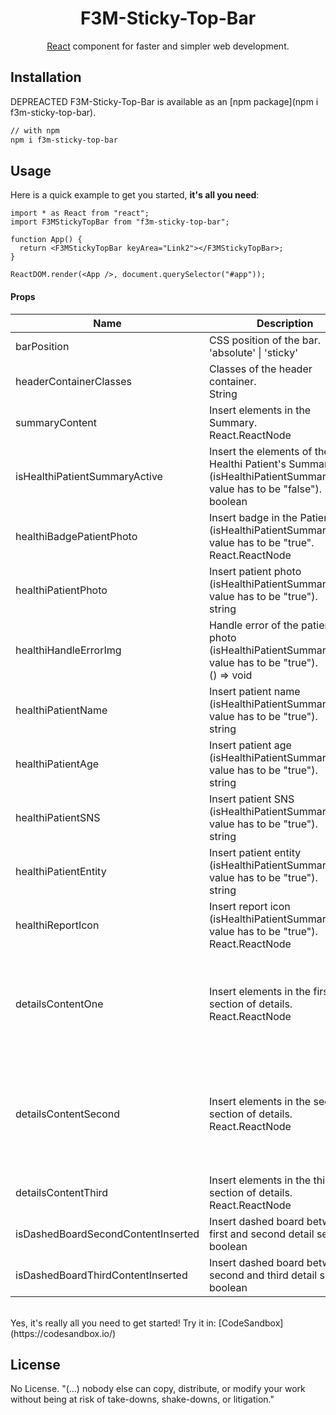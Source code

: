 <!-- <p align="center">
  <a href="https://mpds.f3m.pt/" rel="noopener" target="_blank"><img width="350" src="https://i.imgur.com/OANOfLI.png" alt="MPDS logo"></a></p>
</p> -->

<h1 align="center">F3M-Sticky-Top-Bar</h1>

<div align="center">

[React](https://reactjs.org/) component for faster and simpler web development.

<!--
[![license](https://img.shields.io/badge/license-MIT-blue.svg)](https://github.com/mui-org/material-ui/blob/master/LICENSE)
[![npm latest package](https://img.shields.io/npm/v/@material-ui/core/latest.svg)](https://www.npmjs.com/package/@material-ui/core)
[![npm next package](https://img.shields.io/npm/v/@material-ui/core/next.svg)](https://www.npmjs.com/package/@material-ui/core)
[![npm downloads](https://img.shields.io/npm/dm/@material-ui/core.svg)](https://www.npmjs.com/package/@material-ui/core)
[![CircleCI](https://img.shields.io/circleci/project/github/mui-org/material-ui/next.svg)](https://app.circleci.com/pipelines/github/mui-org/material-ui?branch=next)
[![Coverage Status](https://img.shields.io/codecov/c/github/mui-org/material-ui/next.svg)](https://codecov.io/gh/mui-org/material-ui/branch/next)
[![Follow on Twitter](https://img.shields.io/twitter/follow/MaterialUI.svg?label=follow+Material-UI)](https://twitter.com/MaterialUI)
[![Dependabot Status](https://api.dependabot.com/badges/status?host=github&repo=mui-org/material-ui)](https://dependabot.com)
[![Average time to resolve an issue](https://isitmaintained.com/badge/resolution/mui-org/material-ui.svg)](https://isitmaintained.com/project/mui-org/material-ui 'Average time to resolve an issue')
[![Crowdin](https://badges.crowdin.net/material-ui-docs/localized.svg)](https://translate.material-ui.com/project/material-ui-docs)
[![Open Collective backers and sponsors](https://img.shields.io/opencollective/all/material-ui)](https://opencollective.com/material-ui) -->

</div>

## Installation
DEPREACTED
F3M-Sticky-Top-Bar is available as an [npm package](npm i f3m-sticky-top-bar).

```sh
// with npm
npm i f3m-sticky-top-bar

```

## Usage

Here is a quick example to get you started, **it's all you need**:

```tsx
import * as React from "react";
import F3MStickyTopBar from "f3m-sticky-top-bar";

function App() {
  return <F3MStickyTopBar keyArea="Link2"></F3MStickyTopBar>;
}

ReactDOM.render(<App />, document.querySelector("#app"));
```

<h4>Props</h4>

<table>
  <thead>
    <tr>
      <th>Name</th>
      <th>Description</th>
      <th>Default</th>
    </tr>
  </thead>
  <tbody>
    <tr>
      <td>
        <span>barPosition</span>
      </td>
      <td>
        <div>
          <span>CSS position of the bar.</span>
        </div>
        <div>
          <div>
            <span>'absolute' | 'sticky'</span>
          </div>
        </div>
      </td>
      <td>
        <span>'absolute'</span>
      </td>
    </tr>
    <tr>
      <td>
        <span>headerContainerClasses</span>
      </td>
      <td>
        <div>
          <span>Classes of the header container.</span>
        </div>
        <div>
          <div>
            <span>String</span>
          </div>
        </div>
      </td>
      <td>
        <span>-
        </span>
      </td>
    </tr>
    <tr>
      <td>
        <span>summaryContent</span>
      </td>
      <td>
        <div>
          <span>Insert elements in the Summary.</span>
        </div>
        <div>
          <div>
            <span>React.ReactNode</span>
          </div>
        </div>
      </td>
      <td>
        <span><div>
      Who Cares.
    </div></span>
      </td>
    </tr>
    <tr>
      <td>
        <span>isHealthiPatientSummaryActive</span>
      </td>
      <td>
        <div>
          <span>Insert the elements of the Healthi Patient's Summary. (isHealthiPatientSummaryActive value has to be "false").</span>
        </div>
        <div>
          <div>
            <span>boolean</span>
          </div>
        </div>
      </td>
      <td>
        <span>true</span>
      </td>
    </tr>
    <tr>
      <td>
        <span>healthiBadgePatientPhoto</span>
      </td>
      <td>
        <div>
          <span>Insert badge in the PatientPhoto (isHealthiPatientSummaryActive value has to be "true".</span>
        </div>
        <div>
          <div>
            <span>React.ReactNode</span>
          </div>
        </div>
      </td>
      <td>
        <span><span className={`badge rounded-pill bg-danger`} style={{position: 'absolute', left: '50%', transform: 'translateX(-50%)', zIndex: 1, bottom: -10, fontSize: '7px', textTransform: 'capitalize', width: '42px', maxHeight: '13px'}}>
        Inativo
    </span>,</span>
      </td>
    </tr>
    <tr>
      <td>
        <span>healthiPatientPhoto</span>
      </td>
      <td>
        <div>
          <span>Insert patient photo (isHealthiPatientSummaryActive value has to be "true").
</span>
        </div>
        <div>
          <div>
            <span>string</span>
          </div>
        </div>
      </td>
      <td>
      <span>
        'https://www.looper.com/img/gallery/why-did-the-old-man-play-in-squid-game/l-intro-1633465995.jpg',
</span>
      </td>
    </tr>
    <tr>
      <td>
        <span>healthiHandleErrorImg</span>
      </td>
      <td>
        <div>
          <span>Handle error of the patient photo (isHealthiPatientSummaryActive value has to be "true").</span>
        </div>
        <div>
          <div>
            <span>() => void</span>
          </div>
        </div>
      </td>
      <td>
        <span>
        -
        </span>
      </td>
    </tr>
    <tr>
      <td>
        <span>healthiPatientName</span>
      </td>
      <td>
        <div>
          <span>Insert patient name (isHealthiPatientSummaryActive value has to be "true").</span>
        </div>
        <div>
          <div>
            <span>string</span>
          </div>
        </div>
      </td>
      <td>
        <span>
        'José Pereira Andrade'
        </span>
      </td>
    </tr>
    <tr>
      <td>
        <span>healthiPatientAge</span>
      </td>
      <td>
        <div>
          <span>Insert patient age (isHealthiPatientSummaryActive value has to be "true").</span>
        </div>
        <div>
          <div>
            <span>string</span>
          </div>
        </div>
      </td>
      <td>
        <span>
            '92 anos'
        </span>
      </td>
    </tr>
    <tr>
      <td>
        <span>healthiPatientSNS</span>
      </td>
      <td>
        <div>
          <span>Insert patient SNS (isHealthiPatientSummaryActive value has to be "true").</span>
        </div>
        <div>
          <div>
            <span>string</span>
          </div>
        </div>
      </td>
      <td>
        <span>
            '001'
        </span>
      </td>
    </tr>
    <tr>
      <td>
        <span>healthiPatientEntity</span>
      </td>
      <td>
        <div>
          <span>Insert patient entity (isHealthiPatientSummaryActive value has to be "true").</span>
        </div>
        <div>
          <div>
            <span>string</span>
          </div>
        </div>
      </td>
      <td>
        <span>
            'Por definir'
        </span>
      </td>
    </tr>
    <tr>
      <td>
        <span>healthiReportIcon</span>
      </td>
      <td>
        <div>
          <span>Insert report icon (isHealthiPatientSummaryActive value has to be "true").</span>
        </div>
        <div>
          <div>
            <span>React.ReactNode</span>
          </div>
        </div>
      </td>
      <td>
        <span>
            <ReportProblemIcon
                id={'popoverbutton'}
                aria-owns={'mouse-over-popover'}
                aria-haspopup="true"
                className={`ml-4`}
                style={{color: "#FF9800"}}></ReportProblemIcon>
        </span>
      </td>
    </tr>
    <tr>
      <td>
        <span>detailsContentOne</span>
      </td>
      <td>
        <div>
          <span>Insert elements in the first section of details.</span>
        </div>
        <div>
          <div>
            <span>React.ReactNode</span>
          </div>
        </div>
      </td>
      <td>
        <span>
            <div style={{display: 'grid', gridGap: 5, fontSize: 14, whiteSpace: 'nowrap', gridTemplateColumns: 'min-content auto min-content auto'}}>
                <div className={`fw-bold`}>Nacionalidade</div>
                <div className={`ps-2`}>Portuguesa</div>
                <div className={`fw-bold`}>Nº de Beneficiário</div>
                <div className={`ps-2`}>001 | 20/08/2025</div>
                <div className={`fw-bold`}>Contatos</div>
                <div className={`ps-2`}>918804958 | squidOldMan@nflx.pt</div>
                <div className={`fw-bold`}>CESD</div>
                <div className={`ps-2`}>00000000012345678914</div>
            </div>
        </span>
      </td>
    </tr>
    <tr>
      <td>
        <span>detailsContentSecond</span>
      </td>
      <td>
        <div>
          <span>Insert elements in the second section of details.</span>
        </div>
        <div>
          <div>
            <span>React.ReactNode</span>
          </div>
        </div>
      </td>
      <td>
        <span>
            <>
    <Typography variant="h6" className={`fw-bold`}>
        Benefícios
    </Typography>
    <div className={`row`} style={{fontSize: 14}}>
        <div className={`col-6 d-flex`}>
        <Typography variant="h5" className={`fw-bold pe-4`}>R</Typography>
            <div className="d-flex flex-column">
                <label className="pt-1">
                    Beneficiários do Complemento Solidário para Idosos (BAS)
                </label> 
            </div>
        </div>
        <div className={`col-6 d-flex`}>
            <Typography variant="h5" className={`fw-bold pe-4`}>O</Typography>
            <div className="d-flex flex-column">
                <label className="pt-1" >
                    Doentes crónicos com guia
                </label>
            </div>
            </div>
        </div>
        <Typography variant="h6" className={`fw-bold mt-2`}>
            Regimes de Exceção
        </Typography>
        <div className={`pt-2`} style={{display: 'grid', gridGap: 5, fontSize: 14, whiteSpace: 'nowrap', gridTemplateColumns: 'min-content auto'}}>
            <div className={`fw-bold`}>Vítimas de Incêndio</div>
            <div className={``}>|  <span className={`fst-italic`}>Início</span>: 01/12/2016</div>
        </div>
    </>
        </span>
      </td>
    </tr>
    <tr>
      <td>
        <span>detailsContentThird</span>
      </td>
      <td>
        <div>
          <span>Insert elements in the third section of details.</span>
        </div>
        <div>
          <div>
            <span>React.ReactNode</span>
          </div>
        </div>
      </td>
      <td>
        <span>
            <>
    <Typography variant="h6" className={`fw-bold d-inline`}>
        Alergias
    </Typography>
    <IconButton size='small' disableFocusRipple disableRipple style={{right: 10, zIndex: 1, position: 'absolute'}} color="primary" aria-label="save">
    <EditIcon />
    </IconButton>
    <div style={{fontSize: 14}}>
        <span style={{fontStyle: 'italic'}}>Sem alergias.</span>
    </div>
    </>
        </span>
      </td>
    </tr>
    <tr>
      <td>
        <span>isDashedBoardSecondContentInserted</span>
      </td>
      <td>
        <div>
          <span>Insert dashed board between first and second detail section.</span>
        </div>
        <div>
          <div>
            <span>boolean</span>
          </div>
        </div>
      </td>
      <td>
        <span>
            true
        </span>
      </td>
    </tr>
    <tr>
      <td>
        <span>isDashedBoardThirdContentInserted</span>
      </td>
      <td>
        <div>
          <span>Insert dashed board between second and third detail section.</span>
        </div>
        <div>
          <div>
            <span>boolean</span>
          </div>
        </div>
      </td>
      <td>
        <span>
            true
        </span>
      </td>
    </tr>
  </tbody>
</table>
<br>
Yes, it's really all you need to get started! Try it in:
[CodeSandbox](https://codesandbox.io/)
<br>

## License

No License. "(...) nobody else can copy, distribute, or modify your work without being at risk of take-downs, shake-downs, or litigation."
